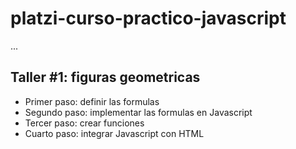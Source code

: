 # platzi-curso-practico-javascript

...

## Taller #1: figuras geometricas

- Primer paso: definir las formulas
- Segundo paso: implementar las formulas en Javascript
- Tercer paso: crear funciones 
- Cuarto paso: integrar Javascript con HTML